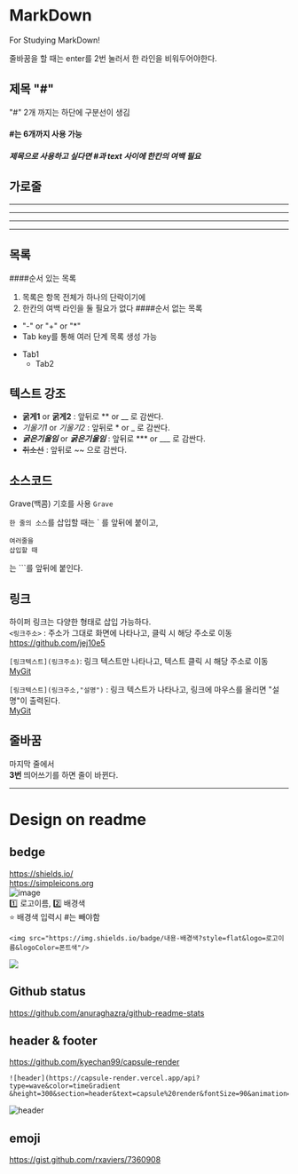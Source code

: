 # MarkDown
For Studying MarkDown!


줄바꿈을 할 때는 enter를 2번 눌러서 한 라인을 비워두어야한다.

## 제목 "#"
"#" 2개 까지는 하단에 구분선이 생김
#### #는 6개까지 사용 가능
##### 제목으로 사용하고 싶다면 #과 text 사이에 한칸의 여백 필요

## 가로줄
---
- - -
***
* * *

## 목록
####순서 있는 목록
1. 목록은 항목 전체가 하나의 단락이기에
2. 한칸의 여백 라인을 둘 필요가 없다
####순서 없는 목록
 - "-" or "+" or "*"
 - Tab key를 통해 여러 단계 목록 생성 가능
  + Tab1
    * Tab2

## 텍스트 강조
- **굵게1** or __굵게2__ : 앞뒤로 ** or __ 로 감싼다.
-  *기울기1* or _기울기2_ : 앞뒤로 * or _ 로 감싼다.
- ***굵은기울임*** or ___굵은기울임___ : 앞뒤로 *** or ___ 로 감싼다.
- ~~취소선~~ : 앞뒤로 ~~ 으로 감싼다.

## 소스코드
Grave(백콤) 기호를 사용 `Grave`   

`한 줄의 소스`를 삽입할 때는 ` 를 앞뒤에 붙이고, 
```rl
여러줄을 
삽입할 때
```    
는 ```를 앞뒤에 붙인다.

## 링크
하이퍼 링크는 다양한 형태로 삽입 가능하다.   
`<링크주소>` : 주소가 그대로 화면에 나타나고, 클릭 시 해당 주소로 이동   
<https://github.com/jej10e5>   

`[링크텍스트](링크주소)`: 링크 텍스트만 나타나고, 텍스트 클릭 시 해당 주소로 이동   
[MyGit](https://github.com/jej10e5)   

`[링크텍스트](링크주소,"설명")` : 링크 텍스트가 나타나고, 링크에 마우스를 올리면 "설명"이 출력된다.   
[MyGit](https://github.com/jej10e5, "내 깃허브 주소")   
    
## 줄바꿈
마지막 줄에서    
**3번** 띄어쓰기를 하면 줄이 바뀐다.

---
# Design on readme

## bedge
<https://shields.io/>   
<https://simpleicons.org>  
![image](https://user-images.githubusercontent.com/61136630/192518625-accd1e8b-ab96-422c-ba6e-ce48704d4f15.png)    
 :one: 로고이름, :two: 배경색   
:star: 배경색 입력시 #는 빼야함   
```
<img src="https://img.shields.io/badge/내용-배경색?style=flat&logo=로고이름&logoColor=폰트색"/>
```   
<img src="https://img.shields.io/badge/인스타-E4405F?style=flat&logo=Instagram&logoColor=white"/>

## Github status
<https://github.com/anuraghazra/github-readme-stats>   

## header & footer
<https://github.com/kyechan99/capsule-render>
```
![header](https://capsule-render.vercel.app/api?type=wave&color=timeGradient &height=300&section=header&text=capsule%20render&fontSize=90&animation=fadeIn&rotate=-5)
```
![header](https://capsule-render.vercel.app/api?type=wave&color=timeGradient&height=300&section=header&text=capsule%20render&fontSize=90&animation=fadeIn&rotate=-5)    

## emoji
<https://gist.github.com/rxaviers/7360908>
